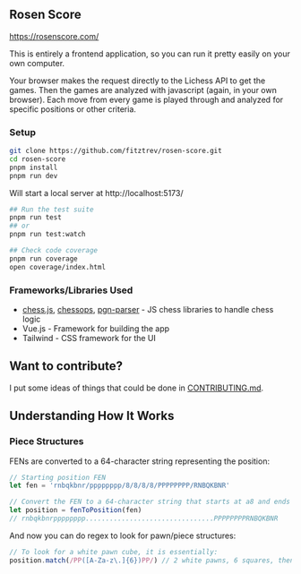 ## Rosen Score

https://rosenscore.com/

This is entirely a frontend application, so you can run it pretty easily on your own computer.

Your browser makes the request directly to the Lichess API to get the games. Then the games are analyzed with javascript (again, in your own browser). Each move from every game is played through and analyzed for specific positions or other criteria.

### Setup

```bash
git clone https://github.com/fitztrev/rosen-score.git
cd rosen-score
pnpm install
pnpm run dev
```

Will start a local server at http://localhost:5173/

```bash
## Run the test suite
pnpm run test
## or
pnpm run test:watch

## Check code coverage
pnpm run coverage
open coverage/index.html
```

### Frameworks/Libraries Used

-   [chess.js](https://github.com/jhlywa/chess.js), [chessops](https://github.com/niklasf/chessops), [pgn-parser](https://github.com/mliebelt/pgn-parser) - JS chess libraries to handle chess logic
-   Vue.js - Framework for building the app
-   Tailwind - CSS framework for the UI

## Want to contribute?

I put some ideas of things that could be done in [CONTRIBUTING.md](CONTRIBUTING.md).

## Understanding How It Works

### Piece Structures

FENs are converted to a 64-character string representing the position:

```js
// Starting position FEN
let fen = 'rnbqkbnr/pppppppp/8/8/8/8/PPPPPPPP/RNBQKBNR'

// Convert the FEN to a 64-character string that starts at a8 and ends at h1
let position = fenToPosition(fen)
// rnbqkbnrpppppppp................................PPPPPPPPRNBQKBNR
```

And now you can do regex to look for pawn/piece structures:

```js
// To look for a white pawn cube, it is essentially:
position.match(/PP([A-Za-z\.]{6})PP/) // 2 white pawns, 6 squares, then 2 white pawns
```
